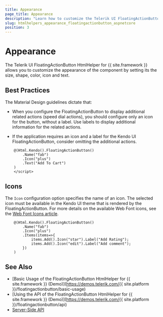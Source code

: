 ```yaml
---
title: Appearance
page_title: Appearance
description: "Learn how to customize the Telerik UI FloatingActionButton HtmlHelper for {{ site.framework }} by setting its size, shape, color, icon and text."
slug: htmlhelpers_appearance_floatingactionbutton_aspnetcore
position: 3
---
```


# Appearance

The Telerik UI FloatingActionButton HtmlHelper for {{ site.framework }} allows you to customize the appearance of the component by setting its the size, shape, color, icon and text.

## Best Practices

The Material Design guidelines dictate that:

* When you configure the FloatingActionButton to display additional related actions (speed dial actions), you should configure only an icon for the button, without a label. Use labels to display additional information for the related actions.

* If the application requires an icon and a label for the Kendo UI FloatingActionButton, consider omitting the additional actions.

```Razor
    @(Html.Kendo().FloatingActionButton()
        .Name("fab")
        .Icon("plus")
        .Text("Add To Cart")
    )
    </script>
```

## Icons

The `Icon` configuration option specifies the name of an icon. The selected icon must be available in the Kendo UI theme that is rendered by the FloatingActionButton. For more details on the available Web Font icons, see the [Web Font Icons article](https://docs.telerik.com/kendo-ui/styles-and-layout/icons-web).

```Razor
    @(Html.Kendo().FloatingActionButton()
        .Name("fab")
        .Icon("plus")
        .Items(items=>{
            items.Add().Icon("star").Label("Add Rating");
            items.Add().Icon("edit").Label("Add comment");
        })
    )
```
## See Also

* [Basic Usage of the FloatingActionButton HtmlHelper for {{ site.framework }} (Demo)](https://demos.telerik.com/{{ site.platform }}/floatingactionbutton/basic-usage)
* [Using the API of the FloatingActionButton HtmlHelper for {{ site.framework }} (Demo)](https://demos.telerik.com/{{ site.platform }}/floatingactionbutton/api)
* [Server-Side API](/api/floatingactionbutton)
